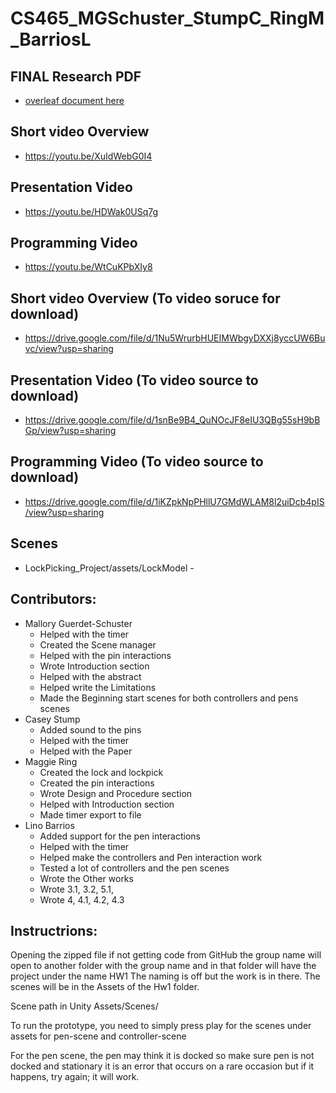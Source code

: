 # CS465_MGSchuster_StumpC_RingM_BarriosL

  ## FINAL Research PDF
  * [overleaf document here](https://www.overleaf.com/read/msxcfwxjstyy#edbfe8)
 
  ## Short video Overview 
  * https://youtu.be/XuIdWebG0I4 

  ## Presentation Video
  * https://youtu.be/HDWak0USq7g

  ## Programming Video
  * https://youtu.be/WtCuKPbXIy8 

  
  ## Short video Overview (To video soruce for download)
  * https://drive.google.com/file/d/1Nu5WrurbHUEIMWbgyDXXj8yccUW6Buvc/view?usp=sharing

  ## Presentation Video (To video source to download)
  * https://drive.google.com/file/d/1snBe9B4_QuNOcJF8eIU3QBg55sH9bBGp/view?usp=sharing

  ## Programming Video (To video source to download)
  * https://drive.google.com/file/d/1iKZpkNpPHllU7GMdWLAM8l2uiDcb4pIS/view?usp=sharing

  ## Scenes
  * LockPicking_Project/assets/LockModel - 

  ## Contributors:

* Mallory Guerdet-Schuster
  * Helped with the timer
  * Created the Scene manager 
  * Helped with the pin interactions
  * Wrote Introduction section
  * Helped with the abstract
  * Helped write the Limitations
  * Made the Beginning start scenes for both controllers and pens scenes
* Casey Stump
  * Added sound to the pins
  * Helped with the timer
  * Helped with the Paper
* Maggie Ring
  * Created the lock and lockpick
  * Created the pin interactions
  * Wrote Design and Procedure section
  * Helped with Introduction section
  * Made timer export to file
* Lino Barrios
  * Added support for the pen interactions
  * Helped with the timer
  * Helped make the controllers and Pen interaction work
  * Tested a lot of controllers and the pen scenes
  * Wrote the Other works
  * Wrote 3.1, 3.2, 5.1,
  * Wrote 4, 4.1, 4.2, 4.3

## Instructrions:
Opening the zipped file if not getting code from GitHub the group name will open to another folder with the group name and in that folder will have the project under the name HW1 The naming is off but the work is in there. The scenes will be in the Assets of the Hw1 folder. 

Scene path in Unity 
Assets/Scenes/
 
To run the prototype, you need to simply press play for the scenes under assets for pen-scene and controller-scene

For the pen scene, the pen may think it is docked so make sure pen is not docked and stationary it is an error that occurs on a rare occasion but if it happens, try again; it will work. 
